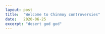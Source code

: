```yaml
---
layout: post
title:  "Welcome to Chinmoy controversies"
date:   2020-06-25
excerpt: "desert god god"
---
```

